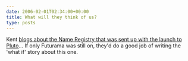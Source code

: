 ```yaml
---
date: 2006-02-01T02:34:00+00:00
title: What will they think of us?
type: posts
---
```

Kent [blogs about the Name Registry that was sent up with the launch to Pluto](http://www.acmebinary.com/blogs/kent/archive/2006/01/20/453.aspx)... If only Futurama was still on, they'd do a good job of writing the 'what if' story about this one.
